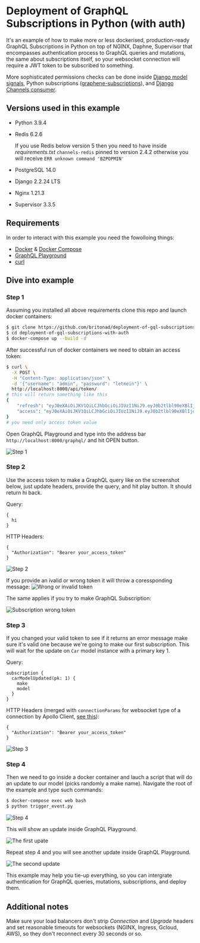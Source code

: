 # Deployment of GraphQL Subscriptions in Python (with auth)

It's an example of how to make more or less dockerised, production-ready
GraphQL Subscriptions in Python on top of NGINX, Daphne, Supervisor that
encompasses authentication process to GraphQL queries and mutations, the same
about subscriptions itself, so your websocket connection will require a JWT
token to be subscribed to something.

More sophisticated permissions checks can be done inside
[Django model signals](https://docs.djangoproject.com/en/2.2/topics/signals/),
Python subscriptions
([graphene-subscriptions](https://github.com/jaydenwindle/graphene-subscriptions)),
and [Django Channels consumer](https://channels.readthedocs.io/en/2.x/topics/consumers.html).

## Versions used in this example

- Python 3.9.4

- Redis 6.2.6

  If you use Redis below version 5 then you need to have inside *requirements.txt*
  `channels-redis` pinned to version 2.4.2 otherwise you will receive
  `ERR unknown command 'BZPOPMIN'`

- PostgreSQL 14.0

- Django 2.2.24 LTS

- Nginx 1.21.3

- Supervisor 3.3.5

## Requirements

In order to interact with this example you need the fowolloing things:

- [Docker](https://docs.docker.com/engine/install/) & [Docker Compose](https://docs.docker.com/compose/install/)
- [GraphQL Playground](https://github.com/graphql/graphql-playground)
- [curl](https://curl.se/download.html)

## Dive into example

### Step 1

Assuming you installed all above requirements clone this repo and launch
docker containers:

```sh
$ git clone https://github.com/britonad/deployment-of-gql-subscriptions-with-auth.git
$ cd deployment-of-gql-subscriptions-with-auth
$ docker-compose up --build -d
```

After successful run of docker containers we need to obtain an access token:

```sh
$ curl \
  -X POST \
  -H "Content-Type: application/json" \
  -d '{"username": "admin", "password": "letmein"}' \
  http://localhost:8000/api/token/
# this will return something like this
{
    "refresh": "eyJ0eXAiOiJKV1QiLCJhbGciOiJIUzI1NiJ9.eyJ0b2tlbl90eXBlIjoicmVmcmVzaCIsImV4cCI6MTYzNDcyOTUzMywianRpIjoiODJkMTUyYzdiNjI0NGQwNzlhMTcwNTU0ZDI1MTI0MmQiLCJ1c2VyX2lkIjoxfQ.Gstb6RX4ga5yp9eosAPhRGJo1iNemGywvQYQqm7ZSjc",
    "access": "eyJ0eXAiOiJKV1QiLCJhbGciOiJIUzI1NiJ9.eyJ0b2tlbl90eXBlIjoiYWNjZXNzIiwiZXhwIjoxNjM0NjQzNDMzLCJqdGkiOiJlNGFiNjQyZDgyM2Q0NmNmYmE1YTRjZWNhNzAyNDhhNCIsInVzZXJfaWQiOjF9.g-qqbTJZ5HiCez8d_VgveMn4Z95oTLo9rtFev0aDWqA"
}
# you need only access token value
```

Open GraphQL Playground and type into the address bar
`http://localhost:8000/graphql/` and hit OPEN button.

![Step 1](media/step_1.png)

### Step 2

Use the access token to make a GraphQL query like on the screenshot below,
just update headers, provide the query, and hit play button. It should return
hi back.

Query:

```
{
  hi
}
```

HTTP Headers:

```
{
  "Authorization": "Bearer your_access_token"
}
```



![Step 2](media/step_2.png)

If you provide an ivalid or wrong token it will throw a coressponding message:
![Wrong or invalid token](media/gql_query_wrong_token.png)

The same applies if you try to make GraphQL Subscription:

![Subscription wrong token](media/gql_subscription_wrong_token.png)

### Step 3

If you changed your valid token to see if it returns an error message make
sure it's valid one because we're going to make our first subscription. This
will wait for the update on `Car` model instance with a primary key 1.

Query:

```
subscription {
  carModelUpdated(pk: 1) {
    make
    model
  }
}
```

HTTP Headers (merged with `connectionParams` for websocket type of a
connection by Apollo Client,
[see this](https://www.apollographql.com/docs/graphql-subscriptions/authentication/)):

```
{
  "Authorization": "Bearer your_access_token"
}
```

![Step 3](media/step_3.png)

### Step 4

Then we need to go inside a docker container and lauch a script that will do
an update to our model (picks randomly a make name). Navigate the root of the
example and type such commands:

```sh
$ docker-compose exec web bash
$ python trigger_event.py
```



![Step 4](media/step_4.png)

This will show an update inside GraphQL Playground.

![The first upate](media/first_update.png)

Repeat step 4 and you will see another update inside GraphQL Playground.

![The second update](media/second_update.png)

This example may help you tie-up everything, so you can intergrate
authentication for GraphQL queries, mutations, subscriptions, and deploy them.

## Additional notes

Make sure your load balancers don't strip *Connection* and *Upgrade* headers
and set reasonable timeouts for websockets (NGINX, Ingress, Gcloud, AWS), so
they don't reconnect every 30 seconds or so.
